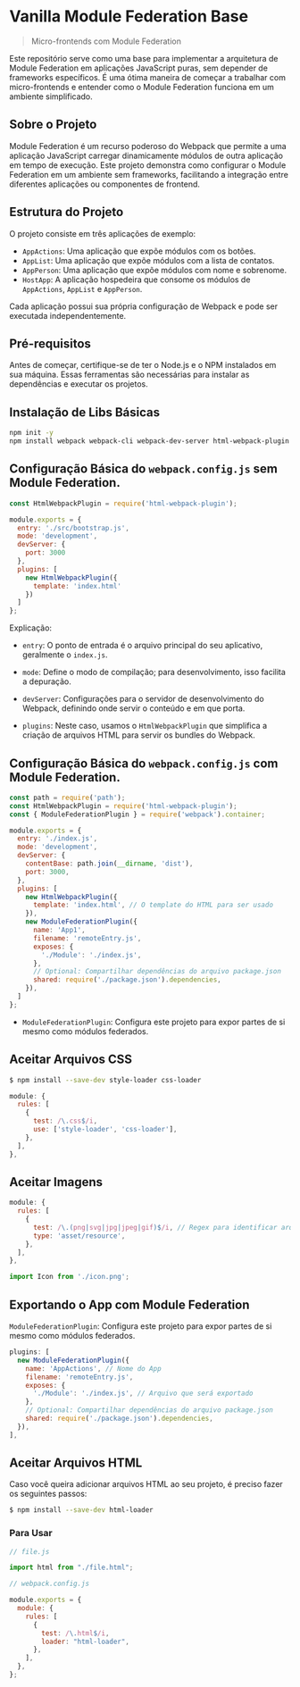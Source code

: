 # Vanilla Module Federation Base

> Micro-frontends com Module Federation

Este repositório serve como uma base para implementar a arquitetura de Module Federation em aplicações JavaScript puras, sem depender de frameworks específicos. É uma ótima maneira de começar a trabalhar com micro-frontends e entender como o Module Federation funciona em um ambiente simplificado.

## Sobre o Projeto

Module Federation é um recurso poderoso do Webpack que permite a uma aplicação JavaScript carregar dinamicamente módulos de outra aplicação em tempo de execução. Este projeto demonstra como configurar o Module Federation em um ambiente sem frameworks, facilitando a integração entre diferentes aplicações ou componentes de frontend.

## Estrutura do Projeto

O projeto consiste em três aplicações de exemplo:

- `AppActions`: Uma aplicação que expõe módulos com os botões.
- `AppList`: Uma aplicação que expõe módulos com a lista de contatos.
- `AppPerson`: Uma aplicação que expõe módulos com nome e sobrenome.
- `HostApp`: A aplicação hospedeira que consome os módulos de `AppActions`, `AppList` e `AppPerson`.

Cada aplicação possui sua própria configuração de Webpack e pode ser executada independentemente.

## Pré-requisitos

Antes de começar, certifique-se de ter o Node.js e o NPM instalados em sua máquina. Essas ferramentas são necessárias para instalar as dependências e executar os projetos.

## Instalação de Libs Básicas

```sh
npm init -y
npm install webpack webpack-cli webpack-dev-server html-webpack-plugin --save-dev
```

## Configuração Básica do `webpack.config.js` sem Module Federation.

```js
const HtmlWebpackPlugin = require('html-webpack-plugin');

module.exports = {
  entry: './src/bootstrap.js',
  mode: 'development',
  devServer: {
    port: 3000
  },
  plugins: [
    new HtmlWebpackPlugin({
      template: 'index.html'
    })
  ]
};
```

Explicação:

* `entry`: O ponto de entrada é o arquivo principal do seu aplicativo, geralmente o `index.js`.

* `mode`: Define o modo de compilação; para desenvolvimento, isso facilita a depuração.

* `devServer`: Configurações para o servidor de desenvolvimento do Webpack, definindo onde servir o conteúdo e em que porta.

* `plugins`: Neste caso, usamos o `HtmlWebpackPlugin` que simplifica a criação de arquivos HTML para servir os bundles do Webpack.

## Configuração Básica do `webpack.config.js` com Module Federation.

```js
const path = require('path');
const HtmlWebpackPlugin = require('html-webpack-plugin');
const { ModuleFederationPlugin } = require('webpack').container;

module.exports = {
  entry: './index.js',
  mode: 'development',
  devServer: {
    contentBase: path.join(__dirname, 'dist'),
    port: 3000,
  },
  plugins: [
    new HtmlWebpackPlugin({
      template: 'index.html', // O template do HTML para ser usado
    }),
    new ModuleFederationPlugin({
      name: 'App1',
      filename: 'remoteEntry.js',
      exposes: {
        './Module': './index.js',
      },
      // Optional: Compartilhar dependências do arquivo package.json
      shared: require('./package.json').dependencies,
    }),
  ]
};
```

* `ModuleFederationPlugin`: Configura este projeto para expor partes de si mesmo como módulos federados.

## Aceitar Arquivos CSS

```sh
$ npm install --save-dev style-loader css-loader
```

```js
module: {
  rules: [
    {
      test: /\.css$/i,
      use: ['style-loader', 'css-loader'],
    },
  ],
},
```

## Aceitar Imagens

```js
module: {
  rules: [
    {
      test: /\.(png|svg|jpg|jpeg|gif)$/i, // Regex para identificar arquivos de imagens
      type: 'asset/resource',
    },
  ],
},
```

```js
import Icon from './icon.png';
```

## Exportando o App com Module Federation

`ModuleFederationPlugin`: Configura este projeto para expor partes de si mesmo como módulos federados.

```js
plugins: [
  new ModuleFederationPlugin({
    name: 'AppActions', // Nome do App
    filename: 'remoteEntry.js',
    exposes: {
      './Module': './index.js', // Arquivo que será exportado
    },
    // Optional: Compartilhar dependências do arquivo package.json
    shared: require('./package.json').dependencies,
  }),
],
```

## Aceitar Arquivos HTML

Caso você queira adicionar arquivos HTML ao seu projeto, é preciso fazer os seguintes passos:

```sh
$ npm install --save-dev html-loader
```

### Para Usar

```js
// file.js

import html from "./file.html";
```

```js
// webpack.config.js

module.exports = {
  module: {
    rules: [
      {
        test: /\.html$/i,
        loader: "html-loader",
      },
    ],
  },
};
```